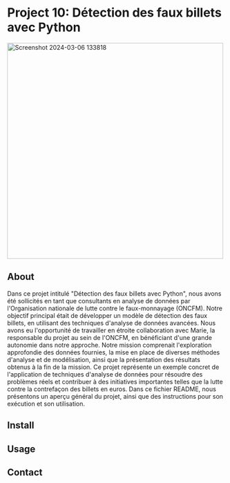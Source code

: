 # Project 10: Détection des faux billets avec Python

<img width="500" alt="Screenshot 2024-03-06 133818" src="https://github.com/Nada-Lahbib/Project-10/assets/122825516/a770e72d-8865-4fa2-93a4-b3cee9c1738b">




## About
Dans ce projet intitulé "Détection des faux billets avec Python", nous avons été sollicités en tant que consultants en analyse de données par l'Organisation nationale de lutte contre le faux-monnayage (ONCFM). Notre objectif principal était de développer un modèle de détection des faux billets, en utilisant des techniques d'analyse de données avancées. Nous avons eu l'opportunité de travailler en étroite collaboration avec Marie, la responsable du projet au sein de l'ONCFM, en bénéficiant d'une grande autonomie dans notre approche. Notre mission comprenait l'exploration approfondie des données fournies, la mise en place de diverses méthodes d'analyse et de modélisation, ainsi que la présentation des résultats obtenus à la fin de la mission. Ce projet représente un exemple concret de l'application de techniques d'analyse de données pour résoudre des problèmes réels et contribuer à des initiatives importantes telles que la lutte contre la contrefaçon des billets en euros. Dans ce fichier README, nous présentons un aperçu général du projet, ainsi que des instructions pour son exécution et son utilisation.

## Install

## Usage 

## Contact
